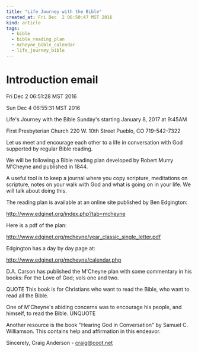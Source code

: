 ```yaml
---
title: "Life Journey with the Bible"
created_at: Fri Dec  2 06:50:47 MST 2016
kind: article
tags:
  - bible
  - bible_reading_plan
  - mcheyne_bible_calendar
  - life_journey_bible
---
```


# Introduction email

Fri Dec  2 06:51:28 MST 2016

<!--
gGanger23@gmail.com
PMHurley@aol.com
pastorben@firstprespueblo.org
donna.hegvik@gmail.com
-->

Sun Dec  4 06:55:31 MST 2016

Life's Journey with the Bible
Sunday's starting January 8, 2017 at 9:45AM

First Presbyterian Church
220 W. 10th Street
Pueblo, CO
719-542-7322

Let us meet and encourage each other to a life in conversation with God supported by regular Bible reading.

We will be following a Bible reading plan developed by Robert Murry M'Cheyne and published in 1844.

A useful tool is to keep a journal where you copy scripture, meditations on scripture, notes on your walk with God and what is going on in your life.  We will talk about doing this.

The reading plan is available at an online site published by Ben Edgington:

http://www.edginet.org/index.php?tab=mcheyne

Here is a pdf of the plan:

http://www.edginet.org/mcheyne/year_classic_single_letter.pdf

Edgington has a day by day page at:

http://www.edginet.org/mcheyne/calendar.php

D.A. Carson has published the M'Cheyne plan with some commentary in his books: For the Love of God; vols one and two.

QUOTE
This book is for Christians who want to read the Bible, who want to read all the Bible.

One of M'Cheyne's abiding concerns was to encourage his people, and himself, to read the Bible.
UNQUOTE

Another resource is the book "Hearing God in Conversation" by Samuel C. Williamson.  This contains help and affirmation in this endeavor.

Sincerely,
Craig Anderson - craig@coot.net

<!--
html boilerplate
<a href="" target="_blank"></a>
<a name=""></a>
<img src="" width="400px">
<ul>
  <li></li>
</ul>
<pre>
</pre>
<pre><code>
</code></pre>
<math xmlns='http://www.w3.org/1998/Math/MathML' display='block'>
</math>
-->
